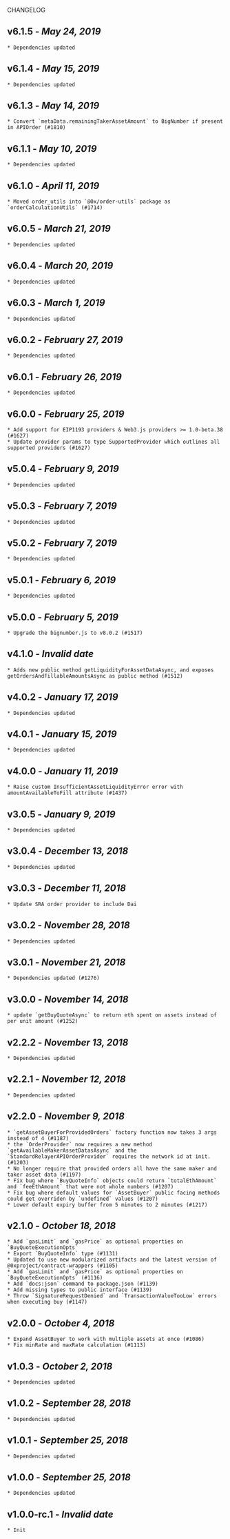 <!--
changelogUtils.file is auto-generated using the monorepo-scripts package. Don't edit directly.
Edit the package's CHANGELOG.json file only.
-->

CHANGELOG

## v6.1.5 - _May 24, 2019_

    * Dependencies updated

## v6.1.4 - _May 15, 2019_

    * Dependencies updated

## v6.1.3 - _May 14, 2019_

    * Convert `metaData.remainingTakerAssetAmount` to BigNumber if present in APIOrder (#1810)

## v6.1.1 - _May 10, 2019_

    * Dependencies updated

## v6.1.0 - _April 11, 2019_

    * Moved order_utils into `@0x/order-utils` package as `orderCalculationUtils` (#1714)

## v6.0.5 - _March 21, 2019_

    * Dependencies updated

## v6.0.4 - _March 20, 2019_

    * Dependencies updated

## v6.0.3 - _March 1, 2019_

    * Dependencies updated

## v6.0.2 - _February 27, 2019_

    * Dependencies updated

## v6.0.1 - _February 26, 2019_

    * Dependencies updated

## v6.0.0 - _February 25, 2019_

    * Add support for EIP1193 providers & Web3.js providers >= 1.0-beta.38 (#1627)
    * Update provider params to type SupportedProvider which outlines all supported providers (#1627)

## v5.0.4 - _February 9, 2019_

    * Dependencies updated

## v5.0.3 - _February 7, 2019_

    * Dependencies updated

## v5.0.2 - _February 7, 2019_

    * Dependencies updated

## v5.0.1 - _February 6, 2019_

    * Dependencies updated

## v5.0.0 - _February 5, 2019_

    * Upgrade the bignumber.js to v8.0.2 (#1517)

## v4.1.0 - _Invalid date_

    * Adds new public method getLiquidityForAssetDataAsync, and exposes getOrdersAndFillableAmountsAsync as public method (#1512)

## v4.0.2 - _January 17, 2019_

    * Dependencies updated

## v4.0.1 - _January 15, 2019_

    * Dependencies updated

## v4.0.0 - _January 11, 2019_

    * Raise custom InsufficientAssetLiquidityError error with amountAvailableToFill attribute (#1437)

## v3.0.5 - _January 9, 2019_

    * Dependencies updated

## v3.0.4 - _December 13, 2018_

    * Dependencies updated

## v3.0.3 - _December 11, 2018_

    * Update SRA order provider to include Dai

## v3.0.2 - _November 28, 2018_

    * Dependencies updated

## v3.0.1 - _November 21, 2018_

    * Dependencies updated (#1276)

## v3.0.0 - _November 14, 2018_

    * update `getBuyQuoteAsync` to return eth spent on assets instead of per unit amount (#1252)

## v2.2.2 - _November 13, 2018_

    * Dependencies updated

## v2.2.1 - _November 12, 2018_

    * Dependencies updated

## v2.2.0 - _November 9, 2018_

    * `getAssetBuyerForProvidedOrders` factory function now takes 3 args instead of 4 (#1187)
    * the `OrderProvider` now requires a new method `getAvailableMakerAssetDatasAsync` and the `StandardRelayerAPIOrderProvider` requires the network id at init. (#1203)
    * No longer require that provided orders all have the same maker and taker asset data (#1197)
    * Fix bug where `BuyQuoteInfo` objects could return `totalEthAmount` and `feeEthAmount` that were not whole numbers (#1207)
    * Fix bug where default values for `AssetBuyer` public facing methods could get overriden by `undefined` values (#1207)
    * Lower default expiry buffer from 5 minutes to 2 minutes (#1217)

## v2.1.0 - _October 18, 2018_

    * Add `gasLimit` and `gasPrice` as optional properties on `BuyQuoteExecutionOpts`
    * Export `BuyQuoteInfo` type (#1131)
    * Updated to use new modularized artifacts and the latest version of @0xproject/contract-wrappers (#1105)
    * Add `gasLimit` and `gasPrice` as optional properties on `BuyQuoteExecutionOpts` (#1116)
    * Add `docs:json` command to package.json (#1139)
    * Add missing types to public interface (#1139)
    * Throw `SignatureRequestDenied` and `TransactionValueTooLow` errors when executing buy (#1147)

## v2.0.0 - _October 4, 2018_

    * Expand AssetBuyer to work with multiple assets at once (#1086)
    * Fix minRate and maxRate calculation (#1113)

## v1.0.3 - _October 2, 2018_

    * Dependencies updated

## v1.0.2 - _September 28, 2018_

    * Dependencies updated

## v1.0.1 - _September 25, 2018_

    * Dependencies updated

## v1.0.0 - _September 25, 2018_

    * Dependencies updated

## v1.0.0-rc.1 - _Invalid date_

    * Init
